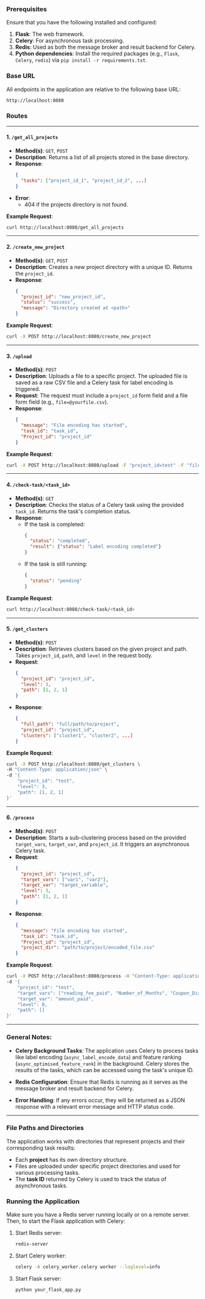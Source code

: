 ### Prerequisites
Ensure that you have the following installed and configured:
1. **Flask**: The web framework.
2. **Celery**: For asynchronous task processing.
3. **Redis**: Used as both the message broker and result backend for Celery.
4. **Python dependencies**: Install the required packages (e.g., `Flask`, `Celery`, `redis`) via `pip install -r requirements.txt`.

### Base URL
All endpoints in the application are relative to the following base URL:
```bash
http://localhost:8080
```

### Routes

---

#### **1. `/get_all_projects`**  
- **Method(s)**: `GET`, `POST`
- **Description**: Returns a list of all projects stored in the base directory.
- **Response**:
    ```json
    {
      "tasks": ["project_id_1", "project_id_2", ...]
    }
    ```
- **Error**:
    - 404 if the projects directory is not found.

**Example Request**:
```bash
curl http://localhost:8080/get_all_projects
```

---

#### **2. `/create_new_project`**  
- **Method(s)**: `GET`, `POST`
- **Description**: Creates a new project directory with a unique ID. Returns the `project_id`.
- **Response**:
    ```json
    {
      "project_id": "new_project_id",
      "status": "success",
      "message": "Directory created at <path>"
    }
    ```

**Example Request**:
```bash
curl -X POST http://localhost:8080/create_new_project
```

---

#### **3. `/upload`**  
- **Method(s)**: `POST`
- **Description**: Uploads a file to a specific project. The uploaded file is saved as a raw CSV file and a Celery task for label encoding is triggered.
- **Request**: The request must include a `project_id` form field and a file form field (e.g., `file=@yourfile.csv`).
- **Response**:
    ```json
    {
      "message": "File encoding has started",
      "task_id": "task_id",
      "Project_id": "project_id"
    }
    ```

**Example Request**:
```bash
curl -X POST http://localhost:8080/upload -F "project_id=test" -F "file=@sales_data.csv"
```

---

#### **4. `/check-task/<task_id>`**  
- **Method(s)**: `GET`
- **Description**: Checks the status of a Celery task using the provided `task_id`. Returns the task's completion status.
- **Response**:
    - If the task is completed:
        ```json
        {
          "status": "completed",
          "result": {"status": "Label encoding completed"}
        }
        ```
    - If the task is still running:
        ```json
        {
          "status": "pending"
        }
        ```

**Example Request**:
```bash
curl http://localhost:8080/check-task/<task_id>
```

---

#### **5. `/get_clusters`**  
- **Method(s)**: `POST`
- **Description**: Retrieves clusters based on the given project and path. Takes `project_id`, `path`, and `level` in the request body.
- **Request**:
    ```json
    {
      "project_id": "project_id",
      "level": 3,
      "path": [1, 2, 1]
    }
    ```
- **Response**:
    ```json
    {
      "full_path": "full/path/to/project",
      "project_id": "project_id",
      "clusters": ["cluster1", "cluster2", ...]
    }
    ```

**Example Request**:
```bash
curl -X POST http://localhost:8080/get_clusters \
-H "Content-Type: application/json" \
-d '{
    "project_id": "test",
    "level": 3,
    "path": [1, 2, 1]
}'
```

---

#### **6. `/process`**  
- **Method(s)**: `POST`
- **Description**: Starts a sub-clustering process based on the provided `target_vars`, `target_var`, and `project_id`. It triggers an asynchronous Celery task.
- **Request**:
    ```json
    {
      "project_id": "project_id",
      "target_vars": ["var1", "var2"],
      "target_var": "target_variable",
      "level": 3,
      "path": [1, 2, 1]
    }
    ```
- **Response**:
    ```json
    {
      "message": "File encoding has started",
      "task_id": "task_id",
      "Project_id": "project_id",
      "project_dir": "path/to/project/encoded_file.csv"
    }
    ```

**Example Request**:
```bash
curl -X POST http://localhost:8080/process -H "Content-Type: application/json" \
-d '{
    "project_id": "test",
    "target_vars": ["reading_fee_paid", "Number_of_Months", "Coupon_Discount", "num_books"],
    "target_var": "amount_paid",
    "level": 0,
    "path": []
}'
```

---

### General Notes:
- **Celery Background Tasks**: The application uses Celery to process tasks like label encoding (`async_label_encode_data`) and feature ranking (`async_optimised_feature_rank`) in the background. Celery stores the results of the tasks, which can be accessed using the task's unique ID.
  
- **Redis Configuration**: Ensure that Redis is running as it serves as the message broker and result backend for Celery.

- **Error Handling**: If any errors occur, they will be returned as a JSON response with a relevant error message and HTTP status code.

---

### File Paths and Directories
The application works with directories that represent projects and their corresponding task results:
- Each **project** has its own directory structure.
- Files are uploaded under specific project directories and used for various processing tasks.
- The **task ID** returned by Celery is used to track the status of asynchronous tasks.

### Running the Application
Make sure you have a Redis server running locally or on a remote server. Then, to start the Flask application with Celery:

1. Start Redis server:
    ```bash
    redis-server
    ```

2. Start Celery worker:
    ```bash
    celery -A celery_worker.celery worker --loglevel=info
    ```

3. Start Flask server:
    ```bash
    python your_flask_app.py
    ```

